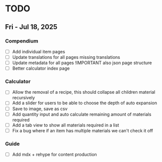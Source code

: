 # TODO

## Fri - Jul 18, 2025

### Compendium

- [ ] Add individual item pages
- [ ] Update translations for all pages missing translations
- [ ] Update metadata for all pages !IMPORTANT also json page structure
- [ ] Better calculator index page

### Calculator

- [ ] Allow the removal of a recipe, this should collapse all children material recursively
- [ ] Add a slider for users to be able to choose the depth of auto expansion
- [ ] Save to image, save as csv
- [ ] Add quantity input and auto calculate remaining amount of materials required
- [ ] Add a tab view to show all materials required in a list
- [ ] Fix a bug where if an item has multiple materials we can't check it off

### Guide

- [ ] Add mdx + rehype for content production
